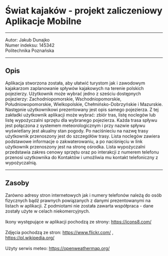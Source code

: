 # Świat kajaków - projekt zaliczeniowy Aplikacje Mobilne

---
Autor: Jakub Dunajko \
Numer indeksu: 145342 \
Politechnika Poznańska

---
## Opis

Aplikacja stworzona została, aby ułatwić turystom jak i zawodowym kajakarzom zaplanowanie spływów kajakowych na terenie polskich pojezierzy.
Użytkownik może wybrać jedno z sześciu dostępnych pojezierzy: Zachodniopomorskie, Wschodniopomorskie, Południowopomorskie, Wielkopolskie, Chełmińsko-Dobrzyńskie i Mazurskie. Następnie użytkownikowi prezentowany jest opis samego pojezierza. Z tej zakładki użytkownik aplikacji może wybrać: zbiór tras, listę noclegów lub listę wypożyczalni sprzętu dla wybranego pojezierza. Każda trasa spływu jest połączona z systemem meteorologicznym i przy nazwie spływu wyświetlany jest akualny stan pogody.
Po naciśnieciu na nazwę trasy użytkownik przenoszony jest do szczegółów trasy. Lista noclegów zawiera podstawowe informacje o zakwaterowaniu, a po naciśnięciu w link użytkownik przenoszony jest na stronę ośrodka. Lista wypożyczalni przedstawia zakres cenowy sprzętu oraz po interakcji z numerem telefonu przenosi uzytkownika do Kontaktów i umożliwia mu kontakt telefoniczny z wypożyczalnią. 

---
## Zasoby

Zarówno adresy stron internetowych jak i numery telefonów należą do osób fizycznych bądź prawnych powiązanych z danymi prezentowanymi na listach w aplikacji.
Z podmiotami nie została zawarta współpraca - dane zostały użyte w celach niekomercyjnych. \
\
Ikony występujące w aplikacji pochodzą ze strony: <https://icons8.com/> \
\
Zdjęcia pochodzą ze stron: <https://www.flickr.com/> , <https://pl.wikipedia.org/> \
\
Użyty serwis meteo: <https://openweathermap.org/>
